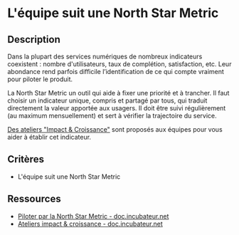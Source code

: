 # L'équipe suit une North Star Metric

## Description

Dans la plupart des services numériques de nombreux indicateurs
coexistent : nombre d'utilisateurs, taux de complétion, satisfaction,
etc. Leur abondance rend parfois difficile l’identification de ce qui
compte vraiment pour piloter le produit.

La North Star Metric un outil qui aide à fixer une priorité et à
trancher. Il faut choisir un indicateur unique, compris et partagé par
tous, qui traduit directement la valeur apportée aux usagers. Il doit
être suivi régulièrement (au maximum mensuellement) et sert à vérifier
la trajectoire du service.

[Des ateliers "Impact & Croissance"][1] sont proposés aux équipes pour
vous aider à établir cet indicateur.

[1]: https://doc.incubateur.net/communaute/solliciter-et-contribuer-a-la-communaute/je-sollicite-de-laide-transverse/piloter-sa-croissance-et-evaluer-son-impact

## Critères

- L'équipe suit une North Star Metric

## Ressources

- [Piloter par la North Star Metric - doc.incubateur.net](https://doc.incubateur.net/communaute/gerer-son-produit/aide-a-la-mise-en-application-des-standards/pourquoi-le-deploiement-dun-service-public-en-ligne-est-il-important/north-star-metric)
- [Ateliers impact & croissance - doc.incubateur.net](https://doc.incubateur.net/communaute/solliciter-et-contribuer-a-la-communaute/je-sollicite-de-laide-transverse/piloter-sa-croissance-et-evaluer-son-impact)
